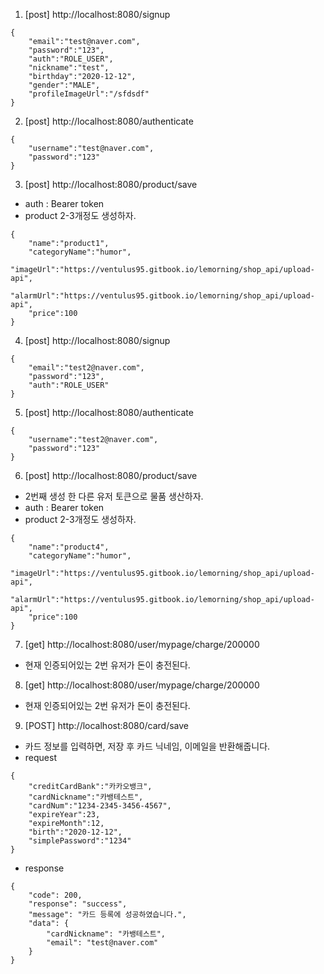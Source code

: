 1. [post] http://localhost:8080/signup   
```
{
    "email":"test@naver.com",
    "password":"123",
    "auth":"ROLE_USER",
    "nickname":"test",
    "birthday":"2020-12-12",
    "gender":"MALE",
    "profileImageUrl":"/sfdsdf"
}
```
2. [post] http://localhost:8080/authenticate   
```
{
    "username":"test@naver.com",
    "password":"123"
}
```
3. [post] http://localhost:8080/product/save   
- auth : Bearer token
- product 2-3개정도 생성하자.
```
{
    "name":"product1",
    "categoryName":"humor",
    "imageUrl":"https://ventulus95.gitbook.io/lemorning/shop_api/upload-api",
    "alarmUrl":"https://ventulus95.gitbook.io/lemorning/shop_api/upload-api",
    "price":100
}
```
4. [post] http://localhost:8080/signup   
```
{
    "email":"test2@naver.com",
    "password":"123",
    "auth":"ROLE_USER"
}
```
5. [post] http://localhost:8080/authenticate   
```
{
    "username":"test2@naver.com",
    "password":"123"
}
```
6. [post] http://localhost:8080/product/save  
- 2번째 생성 한 다른 유저 토큰으로 물품 생산하자. 
- auth : Bearer token
- product 2-3개정도 생성하자.
```
{
    "name":"product4",
    "categoryName":"humor",
    "imageUrl":"https://ventulus95.gitbook.io/lemorning/shop_api/upload-api",
    "alarmUrl":"https://ventulus95.gitbook.io/lemorning/shop_api/upload-api",
    "price":100
}
```
7. [get] http://localhost:8080/user/mypage/charge/200000  
- 현재 인증되어있는 2번 유저가 돈이 충전된다.
8. [get] http://localhost:8080/user/mypage/charge/200000  
- 현재 인증되어있는 2번 유저가 돈이 충전된다.

9. [POST] http://localhost:8080/card/save
- 카드 정보를 입력하면, 저장 후 카드 닉네임, 이메일을 반환해줍니다.
- request
```
{
    "creditCardBank":"카카오뱅크",
    "cardNickname":"카뱅테스트",
    "cardNum":"1234-2345-3456-4567",
    "expireYear":23,
    "expireMonth":12,
    "birth":"2020-12-12",
    "simplePassword":"1234"
}
```
- response
```
{
    "code": 200,
    "response": "success",
    "message": "카드 등록에 성공하였습니다.",
    "data": {
        "cardNickname": "카뱅테스트",
        "email": "test@naver.com"
    }
}
```